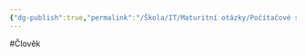 ```yaml
---
{"dg-publish":true,"permalink":"/Škola/IT/Maturitní otázky/Počítačové sítě a kybernetika/Norbert Wiener/","created":"2023-12-21T22:06:58.989+01:00","updated":"2024-03-13T18:04:45.125+01:00"}
---
```


#Člověk